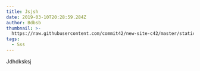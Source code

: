 ```yaml
---
title: Jsjsh
date: 2019-03-10T20:28:59.284Z
author: Bdbsb
thumbnail: >-
  https://raw.githubusercontent.com/commit42/new-site-c42/master/static/assets/2019-02-20-03-52-16-screenshot.png
tags:
  - Sss
---
```

Jdhdksksj
